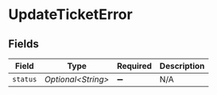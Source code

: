 # UpdateTicketError


## Fields

| Field               | Type                | Required            | Description         |
| ------------------- | ------------------- | ------------------- | ------------------- |
| `status`            | *Optional\<String>* | :heavy_minus_sign:  | N/A                 |